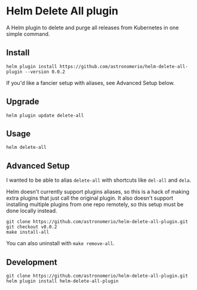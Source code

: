# Helm Delete All plugin

A Helm plugin to delete and purge all releases from Kubernetes in one simple command.

## Install

	helm plugin install https://github.com/astronomerio/helm-delete-all-plugin --version 0.0.2

If you'd like a fancier setup with aliases, see Advanced Setup below.

## Upgrade

	helm plugin update delete-all

## Usage

	helm delete-all

## Advanced Setup

I wanted to be able to alias `delete-all` with shortcuts like `del-all` and `dela`.

Helm doesn't currently support plugins aliases, so this is a hack of making extra plugins that just call the original plugin.  It also doesn't support installing multiple plugins from one repo remotely, so this setup must be done locally instead.

	git clone https://github.com/astronomerio/helm-delete-all-plugin.git
	git checkout v0.0.2
	make install-all

You can also uninstall with `make remove-all`.

## Development

	git clone https://github.com/astronomerio/helm-delete-all-plugin.git
	helm plugin install helm-delete-all-plugin
